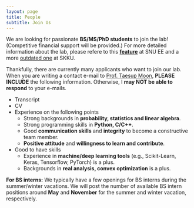 ```yaml
---
layout: page
title: People
subtitle: Join Us
---
```


We are looking for passionate **BS/MS/PhD students** to join the lab! (Competitive financial support will be provided.) For more detailed information about the lab, please refere to this [**feature**](intro.pdf) at SNU EE and a more [outdated one](https://webzine.skku.edu/skkuzine/section/culture03.do?articleNo=76954&pager.offset=0&pagerLimit=10) at SKKU. 

Thankfully, there are currently many applicants who want to join our lab. When you are writing a contact e-mail to [Prof. Taesup Moon](people/pi.md), **PLEASE INCLUDE** the following information. Otherwise, I **may NOT be able to respond** to your e-mails. 

- Transcript
- CV
- Experience on the following points
  - Strong backgrounds in **probability, statistics and linear algebra**.
  - Strong programming skills in **Python, C/C++**.
  - Good **communication skills** and **integrity** to become a constructive team member.
  - **Positive attitude** and **willingness to learn and contribute**.
- Good to have skills
  - Experience in **machine/deep learning tools** (e.g., Scikit-Learn, Keras, Tensorflow, PyTorch) is a plus.
  - Backgrounds in **real analysis, convex optimization** is a plus.

**For BS interns:** We typically have a few openings for BS interns during the summer/winter vacations. We will post the number of available BS intern positions around **May** and **November** for the summer and winter vacation, respectively. 

<!--  Followings are some requirements for joining the lab. When you write a contact e-mail, you **MUST** include your experience on the following points. Otherwise, I _**may not be able to respond**_ to your e-mails.  -->

<!-- - Strong backgrounds in **probability, statistics and linear algebra**.
- Strong programming skills in **Python, C/C++**.
- Good **communication skills** and **integrity** to become a constructive team member.
- **Positive attitude** and **willingness to learn and contribute**.
 -->
<!-- Followings are some good to have skills.

- Experience in **machine/deep learning tools** (e.g., Scikit-Learn, Keras, Tensorflow, PyTorch) is a plus.
- Backgrounds in **real analysis, convex optimization** is a plus. -->
